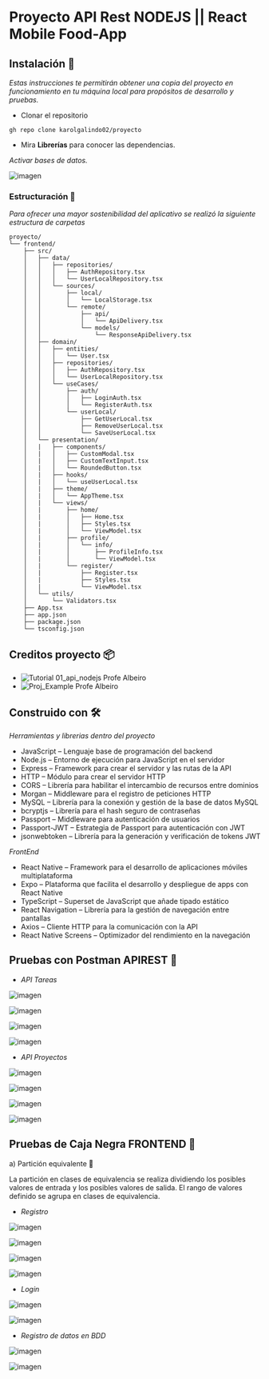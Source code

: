 
# Proyecto API Rest NODEJS || React Mobile Food-App


## Instalación 🚀

_Estas instrucciones te permitirán obtener una copia del proyecto en funcionamiento en tu máquina local para propósitos de desarrollo y pruebas._
* Clonar el repositorio
```
gh repo clone karolgalindo02/proyecto
```
* Mira **Librerías** para conocer las dependencias.

_Activar bases de datos._

![imagen](https://github.com/karolgalindo02/coches-flask/assets/122057880/9609bac2-a0f8-4bc7-bc31-f12c8c2bae8a)


### Estructuración 🔧

_Para ofrecer una mayor sostenibilidad del aplicativo se realizó la siguiente estructura de carpetas_

```
proyecto/
└── frontend/
    ├── src/
    │   ├── data/
    │   │   ├── repositories/
    │   │   │   ├── AuthRepository.tsx
    │   │   │   └── UserLocalRepository.tsx
    │   │   └── sources/
    │   │       ├── local/
    │   │       │   └── LocalStorage.tsx
    │   │       └── remote/
    │   │           ├── api/
    │   │           │   └── ApiDelivery.tsx
    │   │           └── models/
    │   │               └── ResponseApiDelivery.tsx
    │   ├── domain/
    │   │   ├── entities/
    │   │   │   └── User.tsx
    │   │   ├── repositories/
    │   │   │   ├── AuthRepository.tsx
    │   │   │   └── UserLocalRepository.tsx
    │   │   └── useCases/
    │   │       ├── auth/
    │   │       │   ├── LoginAuth.tsx
    │   │       │   └── RegisterAuth.tsx
    │   │       └── userLocal/
    │   │           ├── GetUserLocal.tsx
    │   │           ├── RemoveUserLocal.tsx
    │   │           └── SaveUserLocal.tsx
    │   └── presentation/
    │   |   ├── components/
    │   |   │   ├── CustomModal.tsx
    │   |   │   ├── CustomTextInput.tsx
    │   |   │   └── RoundedButton.tsx
    │   |   ├── hooks/
    │   |   │   └── useUserLocal.tsx
    │   |   ├── theme/
    │   |   │   └── AppTheme.tsx
    │   |   └── views/
    │   |       ├── home/
    │   |       │   ├── Home.tsx
    │   |       │   ├── Styles.tsx
    │   |       │   └── ViewModel.tsx
    │   |       ├── profile/
    │   |       │   └── info/
    │   |       │       ├── ProfileInfo.tsx
    │   |       │       └── ViewModel.tsx
    │   |       └── register/
    │   |           ├── Register.tsx
    │   |           ├── Styles.tsx
    │   |           └── ViewModel.tsx
    │   └── utils/
    │       └── Validators.tsx
    ├── App.tsx
    ├── app.json
    ├── package.json
    └── tsconfig.json

```

## Creditos proyecto 📦

* ![Tutorial 01_api_nodejs Profe Albeiro]([https://github.com/ProfeAlbeiro/04_software_backend/blob/main/js/01_api_nodejs.txt])
* ![Proj_Example Profe Albeiro]([https://github.com/ProfeAlbeiro/prj_example/tree/main])

## Construido con 🛠️

_Herramientas y librerias dentro del proyecto_

* JavaScript – Lenguaje base de programación del backend
* Node.js – Entorno de ejecución para JavaScript en el servidor
* Express – Framework para crear el servidor y las rutas de la API
* HTTP – Módulo para crear el servidor HTTP
* CORS – Librería para habilitar el intercambio de recursos entre dominios
* Morgan – Middleware para el registro de peticiones HTTP
* MySQL – Librería para la conexión y gestión de la base de datos MySQL
* bcryptjs – Librería para el hash seguro de contraseñas
* Passport – Middleware para autenticación de usuarios
* Passport-JWT – Estrategia de Passport para autenticación con JWT
* jsonwebtoken – Librería para la generación y verificación de tokens JWT

_FrontEnd_

* React Native – Framework para el desarrollo de aplicaciones móviles multiplataforma
* Expo – Plataforma que facilita el desarrollo y despliegue de apps con React Native
* TypeScript – Superset de JavaScript que añade tipado estático
* React Navigation – Librería para la gestión de navegación entre pantallas
* Axios – Cliente HTTP para la comunicación con la API
* React Native Screens – Optimizador del rendimiento en la navegación

## Pruebas con Postman APIREST 👾

* _API Tareas_

![imagen](https://github.com/karolgalindo02/proyecto/blob/dev/pruebas/GET%20Task.png)

![imagen](https://github.com/karolgalindo02/proyecto/blob/dev/pruebas/POST%20taskCreate.png)

![imagen](https://github.com/karolgalindo02/proyecto/blob/dev/pruebas/PUT%20taskUpdate.png)

![imagen](https://github.com/karolgalindo02/proyecto/blob/dev/pruebas/DEL%20taskDelete.png)


* _API Proyectos_

![imagen](https://github.com/karolgalindo02/proyecto/blob/dev/pruebas/GET%20project.png)

![imagen](https://github.com/karolgalindo02/proyecto/blob/dev/pruebas/POST%20projectCreate.png)

![imagen](https://github.com/karolgalindo02/proyecto/blob/dev/pruebas/PUT%20projectUpdate.png)

![imagen](https://github.com/karolgalindo02/proyecto/blob/dev/pruebas/DEL%20projectDelete.png)


## Pruebas de Caja Negra FRONTEND 🤖

a) Partición equivalente 📝

La partición en clases de equivalencia se realiza dividiendo los posibles valores de entrada y los posibles
valores de salida. El rango de valores definido se agrupa en clases de equivalencia.

* _Registro_

![imagen](https://github.com/karolgalindo02/proyecto/blob/frontend/pruebas/frontend/Datos%20Requeridos%20-%20FoodApp.png)

![imagen](https://github.com/karolgalindo02/proyecto/blob/frontend/pruebas/frontend/Datos%20Invalidos%20-%20FoodApp.png)

![imagen](https://github.com/karolgalindo02/proyecto/blob/frontend/pruebas/frontend/Datos%20V%C3%A1lidos%20-%20FoodApp.png)

![imagen](https://github.com/karolgalindo02/proyecto/blob/frontend/pruebas/frontend/Registro%20Exitoso%20-%20FoodApp.png)


* _Login_

![imagen](https://github.com/karolgalindo02/proyecto/blob/frontend/pruebas/frontend/Contrase%C3%B1a%20Invalida%20-%20FoodApp.png)

![imagen](https://github.com/karolgalindo02/proyecto/blob/frontend/pruebas/frontend/Login%20Exitoso%20-%20FoodApp.png)


* _Registro de datos en BDD_

![imagen](https://github.com/karolgalindo02/proyecto/blob/frontend/pruebas/frontend/Registro%20Conexi%C3%B3n.png)

![imagen](https://github.com/karolgalindo02/proyecto/blob/frontend/pruebas/frontend/Registro%20BDD.png)



